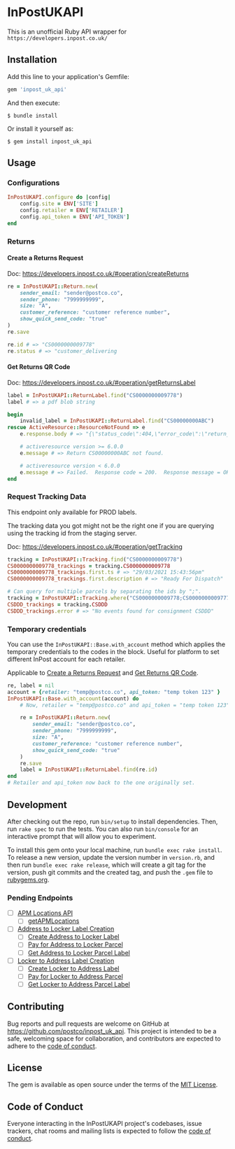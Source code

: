 # InPostUKAPI
This is an unofficial Ruby API wrapper for `https://developers.inpost.co.uk/`
## Installation

Add this line to your application's Gemfile:

```ruby
gem 'inpost_uk_api'
```

And then execute:

    $ bundle install

Or install it yourself as:

    $ gem install inpost_uk_api

## Usage
### Configurations
```ruby
InPostUKAPI.configure do |config|
    config.site = ENV['SITE']
    config.retailer = ENV['RETAILER']
    config.api_token = ENV['API_TOKEN']
end
```

### Returns
#### Create a Returns Request
Doc: https://developers.inpost.co.uk/#operation/createReturns
```ruby
re = InPostUKAPI::Return.new(
    sender_email: "sender@postco.co",
    sender_phone: "7999999999",
    size: "A",
    customer_reference: "customer reference number",
    show_quick_send_code: "true"
)
re.save

re.id # => "CS0000000009778"
re.status # => "customer_delivering
```
#### Get Returns QR Code
Doc: https://developers.inpost.co.uk/#operation/getReturnsLabel
```ruby
label = InPostUKAPI::ReturnLabel.find("CS0000000009778")
label # => a pdf blob string

begin
    invalid_label = InPostUKAPI::ReturnLabel.find("CS00000000ABC")
rescue ActiveResource::ResourceNotFound => e
    e.response.body # => "{\"status_code\":404,\"error_code\":\"return_not_found\",\"message\":\"Return CS0000000009778d not found.\",\"errors\":{}}"

    # activeresource version >= 6.0.0
    e.message # => Return CS00000000ABC not found.

    # activeresource version < 6.0.0
    e.message # => Failed.  Response code = 200.  Response message = OK.    
end
```
### Request Tracking Data
This endpoint only available for PROD labels.

The tracking data you got might not be the right one if you are querying using the tracking id from the staging server.

Doc: https://developers.inpost.co.uk/#operation/getTracking
```ruby
tracking = InPostUKAPI::Tracking.find("CS0000000009778")
CS0000000009778_trackings = tracking.CS0000000009778
CS0000000009778_trackings.first.ts # => "29/03/2021 15:43:56pm"
CS0000000009778_trackings.first.description # => "Ready For Dispatch"

# Can query for multiple parcels by separating the ids by ";".
tracking = InPostUKAPI::Tracking.where("CS0000000009778;CS0000000009777;CSDDD")
CSDDD_trackings = tracking.CSDDD
CSDDD_trackings.error # => "No events found for consignment CSDDD"
```
### Temporary credentials
You can use the `InPostUKAPI::Base.with_account` method which applies the temporary credentials to the codes in the block. Useful for platform to set different InPost account for each retailer.

Applicable to [Create a Returns Request](#create-a-returns-request) and [Get Returns QR Code](#get-returns-qr-code).
```ruby
re, label = nil
account = {retailer: "temp@postco.co", api_token: "temp token 123" }
InPostUKAPI::Base.with_account(account) do
    # Now, retailer = "temp@postco.co" and api_token = "temp token 123"

    re = InPostUKAPI::Return.new(
        sender_email: "sender@postco.co",
        sender_phone: "7999999999",
        size: "A",
        customer_reference: "customer reference number",
        show_quick_send_code: "true"
    )
    re.save
    label = InPostUKAPI::ReturnLabel.find(re.id)
end
# Retailer and api_token now back to the one originally set.
```


## Development

After checking out the repo, run `bin/setup` to install dependencies. Then, run `rake spec` to run the tests. You can also run `bin/console` for an interactive prompt that will allow you to experiment.

To install this gem onto your local machine, run `bundle exec rake install`. To release a new version, update the version number in `version.rb`, and then run `bundle exec rake release`, which will create a git tag for the version, push git commits and the created tag, and push the `.gem` file to [rubygems.org](https://rubygems.org).

### Pending Endpoints
- [ ] [APM Locations API](https://developers.inpost.co.uk/#tag/APM-Locations-API)
   - [ ] [getAPMLocations](https://developers.inpost.co.uk/#operation/getAPMLocations)
- [ ] [Address to Locker Label Creation](https://developers.inpost.co.uk/#tag/Address-to-Locker-Label-Creation)
    - [ ] [Create Address to Locker Label](https://developers.inpost.co.uk/#operation/addressToLocker)
    - [ ] [Pay for Address to Locker Parcel](https://developers.inpost.co.uk/#operation/addressToLockerPayment)
    - [ ] [Get Address to Locker Parcel Label](https://developers.inpost.co.uk/#operation/getAddressToLockerLabel)
- [ ] [Locker to Address Label Creation](https://developers.inpost.co.uk/#tag/Locker-to-Address-Label-Creation)
    - [ ] [Create Locker to Address Label](https://developers.inpost.co.uk/#operation/lockerToAdddress)
    - [ ] [Pay for Locker to Address Parcel](https://developers.inpost.co.uk/#operation/lockerToAddressPayment)
    - [ ] [Get Locker to Address Parcel Label](https://developers.inpost.co.uk/#operation/getLockerToAddressLabel)

## Contributing

Bug reports and pull requests are welcome on GitHub at https://github.com/postco/inpost_uk_api. This project is intended to be a safe, welcoming space for collaboration, and contributors are expected to adhere to the [code of conduct](https://github.com/postco/inpost_uk_api/blob/main/CODE_OF_CONDUCT.md).

## License

The gem is available as open source under the terms of the [MIT License](https://opensource.org/licenses/MIT).

## Code of Conduct

Everyone interacting in the InPostUKAPI project's codebases, issue trackers, chat rooms and mailing lists is expected to follow the [code of conduct](https://github.com/postco/inpost_uk_api/blob/main/CODE_OF_CONDUCT.md).
